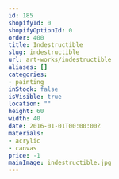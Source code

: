 ```yaml
---
id: 185
shopifyId: 0
shopifyOptionId: 0
order: 400
title: Indestructible
slug: indestructible
url: art-works/indestructible
aliases: []
categories:
- painting
inStock: false
isVisible: true
location: ""
height: 60
width: 40
date: 2016-01-01T00:00:00Z
materials:
- acrylic
- canvas
price: -1
mainImage: indestructible.jpg
---
```

